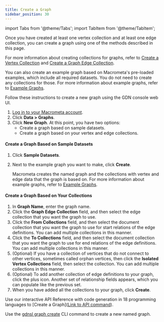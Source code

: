 ```yaml
---
title: Create a Graph
sidebar_position: 30
---
```


import Tabs from '@theme/Tabs';
import TabItem from '@theme/TabItem';

Once you have created at least one vertex collection and at least one edge collection, you can create a graph using one of the methods described in this page.

For more information about creating collections for graphs, refer to [Create a Vertex Collection](create-vertex-collection) and [Create a Graph Edge Collection](create-graph-edge-collection).

You can also create an example graph based on Macrometa's pre-loaded examples, which include all required datasets. You do not need to create any collections for those. For more information about example graphs, refer to [Example Graphs](../graph-examples/example-graphs).

<Tabs groupId="operating-systems">
<TabItem value="console" label="Web Console">

Follow these instructions to create a new graph using the GDN console web UI.

1. [Log in to your Macrometa account](https://auth.paas.macrometa.io/).
2. Click **Data > Graphs**.
3. Click **New Graph**. At this point, you have two options:
   - Create a graph based on sample datasets.
   - Create a graph based on your vertex and edge collections.

#### Create a Graph Based on Sample Datasets

1. Click **Sample Datasets**.
2. Next to the example graph you want to make, click **Create**.

   Macrometa creates the named graph and the collections with vertex and edge data that the graph is based on. For more information about example graphs, refer to [Example Graphs](../graph-examples/example-graphs).

#### Create a Graph Based on Your Collections

1. In **Graph Name**, enter the graph name.
2. Click the **Graph Edge Collection** field, and then select the edge collection that you want the graph to use.
3. Click the **From Collections** field, and then select the document collection that you want the graph to use for start relations of the edge definitions. You can add multiple collections in this manner.
4. Click the **To Collections** field, and then select the document collection that you want the graph to use for end relations of the edge definitions. You can add multiple collections in this manner.
5. (Optional) If you have a collection of vertices that do not connect to other vertices, sometimes called orphan vertices, then click the **Isolated Vertex Collections** field, then select the collection. You can add multiple collections in this manner.
6. (Optional) To add another collection of edge definitions to your graph, click the plus icon. Another set of relationship fields appears, which you can populate like the previous set.
7. When you have added all the collections to your graph, click **Create**.

</TabItem>
<TabItem value="api" label="REST API">

Use our interactive API Reference with code generation in 18 programming languages to [Create a Graph]([Link to API command](https://www.macrometa.com/docs/api#/operations/CreateAGraph)).

</TabItem>
<TabItem value="cli" label="CLI">

Use the [gdnsl graph create](../../cli/graph-cli#gdnsl-graph-create) CLI command to create a new named graph.

</TabItem>
</Tabs>
